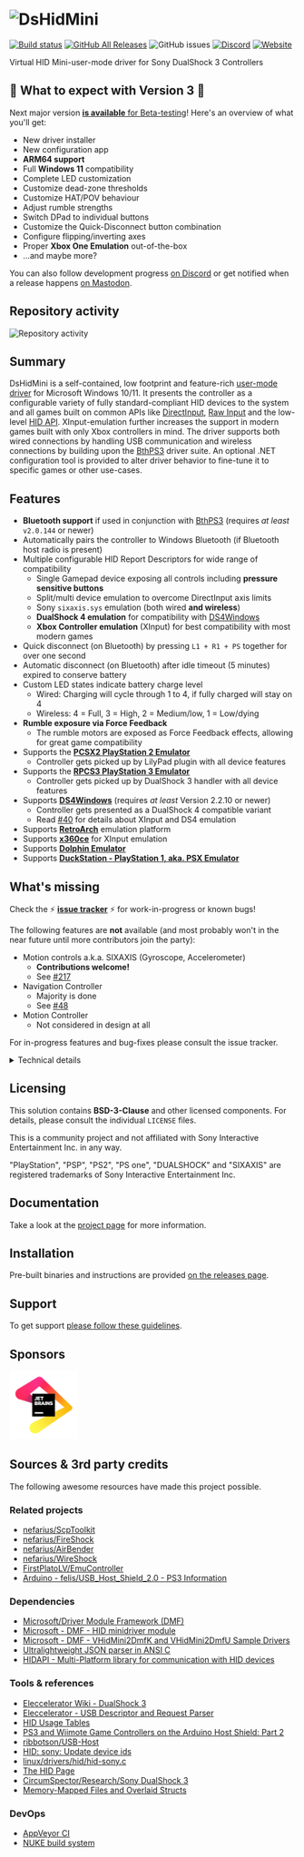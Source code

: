 # <img src="assets/FireShock.png" align="left" />DsHidMini

[![Build status](https://ci.appveyor.com/api/projects/status/vmf09i95d06c8mbh/branch/master?svg=true)](https://ci.appveyor.com/project/nefarius/dshidmini/branch/master) [![GitHub All Releases](https://img.shields.io/github/downloads/nefarius/DsHidMini/total)](https://somsubhra.github.io/github-release-stats/?username=nefarius&repository=DsHidMini) ![GitHub issues](https://img.shields.io/github/issues/nefarius/DsHidMini) [![Discord](https://img.shields.io/discord/346756263763378176.svg)](https://discord.nefarius.at/) [![Website](https://img.shields.io/website-up-down-green-red/https/docs.nefarius.at.svg?label=docs.nefarius.at)](https://docs.nefarius.at/)

Virtual HID Mini-user-mode driver for Sony DualShock 3 Controllers

## 🚨 What to expect with Version 3 🚨

Next major version [**is available** for Beta-testing](https://github.com/nefarius/DsHidMini/releases)!
Here's an overview of what you'll get:

- New driver installer
- New configuration app
- **ARM64 support**
- Full **Windows 11** compatibility
- Complete LED customization
- Customize dead-zone thresholds
- Customize HAT/POV behaviour
- Adjust rumble strengths
- Switch DPad to individual buttons
- Customize the Quick-Disconnect button combination
- Configure flipping/inverting axes
- Proper **Xbox One Emulation** out-of-the-box
- ...and maybe more?

You can also follow development progress [on Discord](https://discord.nefarius.at/) or get notified when a release
happens [on Mastodon](https://fosstodon.org/@Nefarius).

## Repository activity

<picture>
  <source media="(prefers-color-scheme: dark)" srcset="https://ghstats.api.nefarius.systems/widgets/github/nefarius/DsHidMini/changes/latest?foregroundColour=%23C4D1DE&maxCommits=10">
  <source media="(prefers-color-scheme: light)" srcset="https://ghstats.api.nefarius.systems/widgets/github/nefarius/DsHidMini/changes/latest?maxCommits=10">
  <img alt="Repository activity" src="https://ghstats.api.nefarius.systems/widgets/github/nefarius/DsHidMini/changes/latest?maxCommits=10">
</picture>

<!--
![](https://us-central1-progress-markdown.cloudfunctions.net/progress/50)
-->

## Summary

DsHidMini is a self-contained, low footprint and
feature-rich [user-mode driver](https://docs.microsoft.com/en-us/windows-hardware/drivers/wdf/overview-of-the-umdf) for
Microsoft Windows 10/11. It presents the controller as a configurable variety of fully standard-compliant HID devices to
the system and all games built on common APIs
like [DirectInput](https://docs.microsoft.com/en-us/previous-versions/windows/desktop/ee416842(v=vs.85)), [Raw Input](https://docs.microsoft.com/en-us/windows/win32/inputdev/raw-input)
and the low-level [HID API](https://docs.microsoft.com/en-us/windows-hardware/drivers/hid/introduction-to-hid-concepts).
XInput-emulation further increases the support in modern games built with only Xbox controllers in mind. The driver
supports both wired connections by handling USB communication and wireless connections by building upon
the [BthPS3](https://github.com/nefarius/BthPS3) driver suite. An optional .NET configuration tool is provided to alter
driver behavior to fine-tune it to specific games or other use-cases.

## Features

- **Bluetooth support** if used in conjunction with [BthPS3](https://github.com/nefarius/BthPS3) (requires *at
  least* `v2.0.144` or newer)
- Automatically pairs the controller to Windows Bluetooth (if Bluetooth host radio is present)
- Multiple configurable HID Report Descriptors for wide range of compatibility
    - Single Gamepad device exposing all controls including **pressure sensitive buttons**
    - Split/multi device emulation to overcome DirectInput axis limits
    - Sony `sixaxis.sys` emulation (both wired **and wireless**)
    - **DualShock 4 emulation** for compatibility with [DS4Windows](https://github.com/Ryochan7/DS4Windows)
    - **Xbox Controller emulation** (XInput) for best compatibility with most modern games
- Quick disconnect (on Bluetooth) by pressing `L1 + R1 + PS` together for over one second
- Automatic disconnect (on Bluetooth) after idle timeout (5 minutes) expired to conserve battery
- Custom LED states indicate battery charge level
    - Wired: Charging will cycle through 1 to 4, if fully charged will stay on 4
    - Wireless: 4 = Full, 3 = High, 2 = Medium/low, 1 = Low/dying
- **Rumble exposure via Force Feedback**
    - The rumble motors are exposed as Force Feedback effects, allowing for great game compatibility
- Supports the [**PCSX2 PlayStation 2 Emulator**](https://pcsx2.net/)
    - Controller gets picked up by LilyPad plugin with all device features
- Supports the [**RPCS3 PlayStation 3 Emulator**](https://rpcs3.net/)
    - Controller gets picked up by DualShock 3 handler with all device features
- Supports [**DS4Windows**](https://github.com/Ryochan7/DS4Windows) (requires *at least* Version 2.2.10 or newer)
    - Controller gets presented as a DualShock 4 compatible variant
    - Read [#40](../../issues/40) for details about XInput and DS4 emulation
- Supports [**RetroArch**](https://www.retroarch.com/) emulation platform
- Supports [**x360ce**](https://www.x360ce.com/) for XInput emulation
- Supports [**Dolphin Emulator**](https://dolphin-emu.org/)
- Supports [**DuckStation - PlayStation 1, aka. PSX Emulator**](https://github.com/stenzek/duckstation)

## What's missing

Check the ⚡ [**issue tracker**](https://github.com/nefarius/DsHidMini/issues) ⚡ for work-in-progress or known bugs!

The following features are **not** available (and most probably won't in the near future until more contributors join
the party):

- Motion controls a.k.a. SIXAXIS (Gyroscope, Accelerometer)
    - **Contributions welcome!**
    - See [#217](https://github.com/nefarius/DsHidMini/issues/217)
- Navigation Controller
    - Majority is done
    - See [#48](https://github.com/nefarius/DsHidMini/issues/48)
- Motion Controller
    - Not considered in design at all

For in-progress features and bug-fixes please consult the issue tracker.

<details>

<summary>Technical details</summary>

## How it works

DsHidMini is a filter driver sitting below `mshidumdf.sys` and acts as a function driver for USB and Bluetooth through
the [User-mode Driver Framework Reflector](https://docs.microsoft.com/en-us/windows-hardware/drivers/wdf/detailed-view-of-the-umdf-architecture),
handling translation of incoming HID I/O traffic to underlying USB/Bluetooth I/O and vice versa. On USB it replaces the
Windows stock drivers for the Sony hardware and presents the device as a variety of user-configurable HID devices (see
documentation). On Bluetooth in conjunction with BthPS3 it replaces the need
for [Shibari](https://github.com/nefarius/Shibari) as the driver directly communicates over wireless channels and takes
care of the necessary translation logic. As a user-mode driver it has limited access to the registry, therefore
device-specific settings are stored and retrieved using
the [Unified Device Property Model](https://docs.microsoft.com/en-us/windows-hardware/drivers/install/unified-device-property-model--windows-vista-and-later-)
API. Most of the core HID heavy lifting is done by the
amazing [DMF_VirtualHidMini](https://github.com/microsoft/DMF/blob/master/Dmf/Modules.Library/Dmf_VirtualHidMini.md)
module which greatly reduced the need for boilerplate code and sped up development tremendously.

## Environment

DsHidMini components (drivers, utilities) are designed for **Windows 10**, version 1809 or newer (x86, x64).

The dependencies used in DsHidMini don't exist in Windows 7/8/8.1 so they can't be supported.

## How to build

### Prerequisites

- [Step 1: Install Visual Studio 2022](https://learn.microsoft.com/en-us/windows-hardware/drivers/download-the-wdk#download-icon-step-1-install-visual-studio-2022)
- [Step 2: Install Windows 11, version 22H2 SDK](https://learn.microsoft.com/en-us/windows-hardware/drivers/download-the-wdk#download-icon-step-2-install-windows-11-version-22h2-sdk)
- [Step 3: Install Windows 11, version 22H2 WDK](https://learn.microsoft.com/en-us/windows-hardware/drivers/download-the-wdk#download-icon-step-3-install-windows-11-version-22h2-wdk)
- [Step 4: Clone the Driver Module Framework (DMF)](https://github.com/microsoft/DMF) into the same parent directory.
    - **Important:** requires *at least* [`v1.1.83`](https://github.com/microsoft/DMF/releases/tag/v1.1.83) or newer
    - Build the `DmfU` project with Release and Debug configurations for all architectures (x64 and Win32).

You can build individual projects of the solution within Visual Studio.

</details>

## Licensing

This solution contains **BSD-3-Clause** and other licensed components. For details, please consult the
individual `LICENSE` files.

This is a community project and not affiliated with Sony Interactive Entertainment Inc. in any way.

"PlayStation", "PSP", "PS2", "PS one", "DUALSHOCK" and "SIXAXIS" are registered trademarks of Sony Interactive
Entertainment Inc.

## Documentation

Take a look at the [project page](https://docs.nefarius.at/projects/DsHidMini/) for more information.

## Installation

Pre-built binaries and instructions are provided [on the releases page](../../releases).

## Support

To get support [please follow these guidelines](https://docs.nefarius.at/Community-Support/).

## Sponsors

[<img src="https://raw.githubusercontent.com/devicons/devicon/master/icons/jetbrains/jetbrains-original.svg" title="JetBrains ReSharper" alt="JetBrains" width="120" height="120"/>](https://www.jetbrains.com/resharper/)

## Sources & 3rd party credits

The following awesome resources have made this project possible.

### Related projects

- [nefarius/ScpToolkit](https://github.com/nefarius/ScpToolkit)
- [nefarius/FireShock](https://github.com/nefarius/FireShock)
- [nefarius/AirBender](https://github.com/nefarius/AirBender)
- [nefarius/WireShock](https://github.com/nefarius/WireShock)
- [FirstPlatoLV/EmuController](https://github.com/FirstPlatoLV/EmuController)
- [Arduino - felis/USB_Host_Shield_2.0 - PS3 Information](https://github.com/felis/USB_Host_Shield_2.0/wiki/PS3-Information#USB)

### Dependencies

- [Microsoft/Driver Module Framework (DMF)](https://github.com/microsoft/DMF)
- [Microsoft - DMF - HID minidriver module](https://github.com/microsoft/DMF/issues/69)
- [Microsoft - DMF - VHidMini2DmfK and VHidMini2DmfU Sample Drivers](https://github.com/microsoft/DMF/tree/master/DmfSamples/VHidMini2Dmf)
- [Ultralightweight JSON parser in ANSI C](https://github.com/DaveGamble/cJSON)
- [HIDAPI - Multi-Platform library for communication with HID devices](https://github.com/libusb/hidapi)

### Tools & references

- [Eleccelerator Wiki - DualShock 3](http://eleccelerator.com/wiki/index.php?title=DualShock_3)
- [Eleccelerator - USB Descriptor and Request Parser](http://eleccelerator.com/usbdescreqparser/)
- [HID Usage Tables](https://usb.org/sites/default/files/documents/hut1_12v2.pdf)
- [PS3 and Wiimote Game Controllers on the Arduino Host Shield: Part 2](https://web.archive.org/web/20160326093555/https://www.circuitsathome.com/mcu/ps3-and-wiimote-game-controllers-on-the-arduino-host-shield-part-2)
- [ribbotson/USB-Host](https://github.com/ribbotson/USB-Host/tree/master/ps3/PS3USB)
- [HID: sony: Update device ids](https://patchwork.kernel.org/patch/9367441/)
- [linux/drivers/hid/hid-sony.c](https://github.com/torvalds/linux/blob/master/drivers/hid/hid-sony.c)
- [The HID Page](http://janaxelson.com/hidpage.htm)
- [CircumSpector/Research/Sony DualShock 3](https://github.com/CircumSpector/Research/tree/master/Sony%20DualShock%203)
- [Memory-Mapped Files and Overlaid Structs](https://blog.stephencleary.com/2023/09/memory-mapped-files-overlaid-structs.html)

### DevOps

- [AppVeyor CI](https://www.appveyor.com/)
- [NUKE build system](https://nuke.build/)
